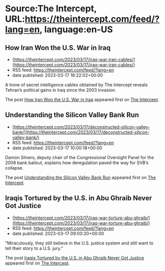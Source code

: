 # Source:The Intercept, URL:https://theintercept.com/feed/?lang=en, language:en-US

## How Iran Won the U.S. War in Iraq
 - [https://theintercept.com/2023/03/17/iraq-war-iran-cables/](https://theintercept.com/2023/03/17/iraq-war-iran-cables/)
 - RSS feed: https://theintercept.com/feed/?lang=en
 - date published: 2023-03-17 18:22:02+00:00

<p>A trove of secret intelligence cables obtained by The Intercept reveals Tehran’s political gains in Iraq since the 2003 invasion.</p>
<p>The post <a href="https://theintercept.com/2023/03/17/iraq-war-iran-cables/" rel="nofollow">How Iran Won the U.S. War in Iraq</a> appeared first on <a href="https://theintercept.com" rel="nofollow">The Intercept</a>.</p>

## Understanding the Silicon Valley Bank Run
 - [https://theintercept.com/2023/03/17/deconstructed-silicon-valley-bank/](https://theintercept.com/2023/03/17/deconstructed-silicon-valley-bank/)
 - RSS feed: https://theintercept.com/feed/?lang=en
 - date published: 2023-03-17 10:00:18+00:00

<p>Damon Silvers, deputy chair of the Congressional Oversight Panel for the 2008 bank bailout, explains how deregulation paved the way for SVB’s collapse.</p>
<p>The post <a href="https://theintercept.com/2023/03/17/deconstructed-silicon-valley-bank/" rel="nofollow">Understanding the Silicon Valley Bank Run</a> appeared first on <a href="https://theintercept.com" rel="nofollow">The Intercept</a>.</p>

## Iraqis Tortured by the U.S. in Abu Ghraib Never Got Justice
 - [https://theintercept.com/2023/03/17/iraq-war-torture-abu-ghraib/](https://theintercept.com/2023/03/17/iraq-war-torture-abu-ghraib/)
 - RSS feed: https://theintercept.com/feed/?lang=en
 - date published: 2023-03-17 09:00:20+00:00

<p>“Miraculously, they still believe in the U.S. justice system and still want to tell their story to a U.S. jury.”</p>
<p>The post <a href="https://theintercept.com/2023/03/17/iraq-war-torture-abu-ghraib/" rel="nofollow">Iraqis Tortured by the U.S. in Abu Ghraib Never Got Justice</a> appeared first on <a href="https://theintercept.com" rel="nofollow">The Intercept</a>.</p>

